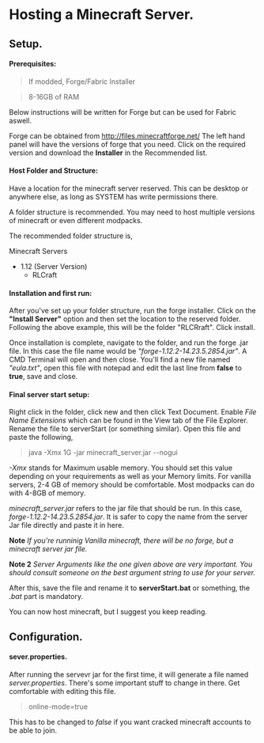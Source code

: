 # Hosting a Minecraft Server.
## Setup.

#### Prerequisites:
> If modded, Forge/Fabric Installer

> 8-16GB of RAM

Below instructions will be written for Forge but can be used for Fabric aswell.

Forge can be obtained from http://files.minecraftforge.net/
The left hand panel will have the versions of forge that you need. 
Click on the required version and download the **Installer** in the Recommended list.

#### Host Folder and Structure:

Have a location for the minecraft server reserved. This can be desktop or anywhere else, as long as SYSTEM has write permissions there.

A folder structure is recommended. You may need to host multiple versions of minecraft or even different modpacks.

The recommended folder structure is,

Minecraft Servers
- 1.12 (Server Version)
  - RLCraft

#### Installation and first run:

After you've set up your folder structure, run the forge installer.
Click on the **"Install Server"** option and then set the location to the reserved folder. Following the above example, this will be the folder "RLCRraft".
Click install.

Once installation is complete, navigate to the folder, and run the forge .jar file. In this case the file name would be *"forge-1.12.2-14.23.5.2854.jar"*.
A CMD Terminal will open and then close. 
You'll find a new file named *"eula.txt"*, open this file with notepad and edit the last line from **false** to **true**, save and close.

#### Final server start setup:

Right click in the folder, click new and then click Text Document. 
Enable *File Name Extensions* which can be found in the View tab of the File Explorer.
Rename the file to serverStart (or something similar).
Open this file and paste the following,

> java -Xmx 1G -jar minecraft_server.jar --nogui 

*-Xmx* stands for Maximum usable memory. You should set this value depending on your requirements as well as your Memory limits.
For vanilla servers, 2-4 GB of memory should be comfortable. Most modpacks can do with 4-8GB of memory.

*minecraft_server.jar* refers to the jar file that should be run. In this case, *forge-1.12.2-14.23.5.2854.jar*. It is safer to copy the name from the server Jar file directly and paste it in here.

**Note** *If you're runninig Vanilla minecraft, there will be no forge, but a minecraft server jar file.*

**Note 2** *Server Arguments like the one given above are very important. You should consult someone on the best argument string to use for your server.*

After this, save the file and rename it to **serverStart.bat** or something, the *.bat* part is mandatory.

You can now host minecraft, but I suggest you keep reading.

## Configuration.
#### sever.properties.

After running the servevr jar for the first time, it will generate a file named *server.properties*. There's some important stuff to change in there. Get comfortable with editing this file.

> online-mode=true

This has to be changed to *false* if you want cracked minecraft accounts to be able to join.
